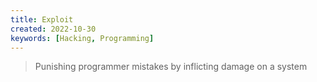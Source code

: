 ```yaml
---
title: Exploit
created: 2022-10-30
keywords: [Hacking, Programming]
---
```


> Punishing programmer mistakes by inflicting damage on a system
